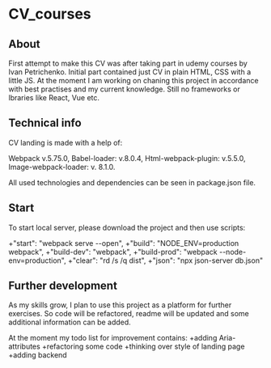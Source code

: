 # CV_courses

## About

First attempt to make this CV was after taking part in udemy courses by Ivan Petrichenko.
Initial part contained just CV in plain HTML, CSS with a little JS.
At the moment I am working on chaning this project in accordance with best practises and my current knowledge. Still no frameworks or lbraries like React, Vue etc.

## Technical info

CV landing is made with a help of:

Webpack v.5.75.0,
Babel-loader: v.8.0.4,
Html-webpack-plugin:  v.5.5.0,
Image-webpack-loader: v. 8.1.0.

All used technologies and dependencies can be seen in package.json file.

## Start

To start local server, please download the project and then use scripts:

+"start": "webpack serve --open",
+"build": "NODE_ENV=production webpack",
+"build-dev": "webpack",
+"build-prod": "webpack --node-env=production",
+"clear": "rd /s /q dist",
+"json": "npx json-server db.json"

## Further development

As my skills grow, I plan to use this project as a platform for further exercises.
So code will be refactored, readme will be updated and some additional information can be added.

At the moment my todo list for improvement contains:
+adding Aria-attributes
+refactoring some code
+thinking over style of landing page
+adding backend
